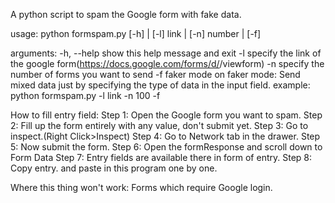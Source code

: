 A python script to spam the Google form with fake data. 

usage: python formspam.py [-h] | [-l] link | [-n] number | [-f]

arguments:
-h, --help                      show this help message and exit
-l                              specify the link of the google form(https://docs.google.com/forms/d/<link>/viewform)
-n                              specify the number of forms you want to send
-f                              faker mode on
faker mode: Send mixed data just by specifying the type of data in the input field.
example: python formspam.py -l link -n 100 -f

How to fill entry field:
Step 1: Open the Google form you want to spam.
Step 2: Fill up the form entirely with any value, don't submit yet.
Step 3: Go to inspect.(Right Click>Inspect)
Step 4: Go to Network tab in the drawer.
Step 5: Now submit the form.
Step 6: Open the formResponse and scroll down to Form Data
Step 7: Entry fields are available there in form of entry.<something>
Step 8: Copy entry.<something> and paste in this program one by one.

Where this thing won't work: Forms which require Google login.